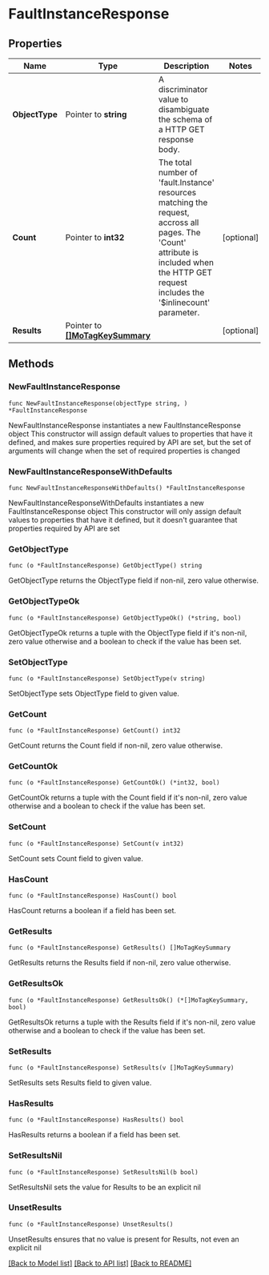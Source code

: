 # FaultInstanceResponse

## Properties

Name | Type | Description | Notes
------------ | ------------- | ------------- | -------------
**ObjectType** | Pointer to **string** | A discriminator value to disambiguate the schema of a HTTP GET response body. | 
**Count** | Pointer to **int32** | The total number of &#39;fault.Instance&#39; resources matching the request, accross all pages. The &#39;Count&#39; attribute is included when the HTTP GET request includes the &#39;$inlinecount&#39; parameter. | [optional] 
**Results** | Pointer to [**[]MoTagKeySummary**](MoTagKeySummary.md) |  | [optional] 

## Methods

### NewFaultInstanceResponse

`func NewFaultInstanceResponse(objectType string, ) *FaultInstanceResponse`

NewFaultInstanceResponse instantiates a new FaultInstanceResponse object
This constructor will assign default values to properties that have it defined,
and makes sure properties required by API are set, but the set of arguments
will change when the set of required properties is changed

### NewFaultInstanceResponseWithDefaults

`func NewFaultInstanceResponseWithDefaults() *FaultInstanceResponse`

NewFaultInstanceResponseWithDefaults instantiates a new FaultInstanceResponse object
This constructor will only assign default values to properties that have it defined,
but it doesn't guarantee that properties required by API are set

### GetObjectType

`func (o *FaultInstanceResponse) GetObjectType() string`

GetObjectType returns the ObjectType field if non-nil, zero value otherwise.

### GetObjectTypeOk

`func (o *FaultInstanceResponse) GetObjectTypeOk() (*string, bool)`

GetObjectTypeOk returns a tuple with the ObjectType field if it's non-nil, zero value otherwise
and a boolean to check if the value has been set.

### SetObjectType

`func (o *FaultInstanceResponse) SetObjectType(v string)`

SetObjectType sets ObjectType field to given value.


### GetCount

`func (o *FaultInstanceResponse) GetCount() int32`

GetCount returns the Count field if non-nil, zero value otherwise.

### GetCountOk

`func (o *FaultInstanceResponse) GetCountOk() (*int32, bool)`

GetCountOk returns a tuple with the Count field if it's non-nil, zero value otherwise
and a boolean to check if the value has been set.

### SetCount

`func (o *FaultInstanceResponse) SetCount(v int32)`

SetCount sets Count field to given value.

### HasCount

`func (o *FaultInstanceResponse) HasCount() bool`

HasCount returns a boolean if a field has been set.

### GetResults

`func (o *FaultInstanceResponse) GetResults() []MoTagKeySummary`

GetResults returns the Results field if non-nil, zero value otherwise.

### GetResultsOk

`func (o *FaultInstanceResponse) GetResultsOk() (*[]MoTagKeySummary, bool)`

GetResultsOk returns a tuple with the Results field if it's non-nil, zero value otherwise
and a boolean to check if the value has been set.

### SetResults

`func (o *FaultInstanceResponse) SetResults(v []MoTagKeySummary)`

SetResults sets Results field to given value.

### HasResults

`func (o *FaultInstanceResponse) HasResults() bool`

HasResults returns a boolean if a field has been set.

### SetResultsNil

`func (o *FaultInstanceResponse) SetResultsNil(b bool)`

 SetResultsNil sets the value for Results to be an explicit nil

### UnsetResults
`func (o *FaultInstanceResponse) UnsetResults()`

UnsetResults ensures that no value is present for Results, not even an explicit nil

[[Back to Model list]](../README.md#documentation-for-models) [[Back to API list]](../README.md#documentation-for-api-endpoints) [[Back to README]](../README.md)


